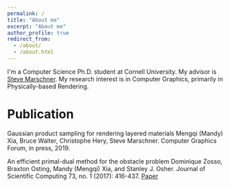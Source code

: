```yaml
---
permalink: /
title: "About me"
excerpt: "About me"
author_profile: true
redirect_from: 
  - /about/
  - /about.html
---
```


I'm a Computer Science Ph.D. student at Cornell University. My advisor is [Steve Marschner](http://www.cs.cornell.edu/~srm/). My research interest is in Computer Graphics, primarily in Physically-based Rendering.

Publication 
======

Gaussian product sampling for rendering layered materials
Mengqi (Mandy) Xia, Bruce Walter, Christophe Hery, Steve Marschner. Computer Graphics Forum, in press, 2019.

An efficient primal-dual method for the obstacle problem
Dominique Zosso, Braxton Osting, Mandy (Mengqi) Xia, and Stanley J. Osher.  Journal of Scientific Computing 73, no. 1 (2017): 416-437. [Paper](https://link.springer.com/article/10.1007/s10915-017-0420-0)

